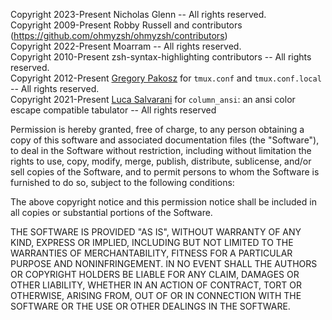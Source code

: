 
Copyright 2023-Present Nicholas Glenn -- All rights reserved. \
Copyright 2009-Present Robby Russell and contributors (https://github.com/ohmyzsh/ohmyzsh/contributors) \
Copyright 2022-Present Moarram -- All rights reserved. \
Copyright 2010-Present zsh-syntax-highlighting contributors -- All rights reserved. \
Copyright 2012-Present [Gregory Pakosz](https://github.com/gpakosz/.tmux) for `tmux.conf` and `tmux.conf.local` -- All rights reserved. \
Copyright 2021-Present [Luca Salvarani](https://github.com/LukeSavefrogs/column_ansi) for `column_ansi`: an ansi color escape compatible tabulator -- All rights reserved

Permission is hereby granted, free of charge, to any person obtaining a copy of
this software and associated documentation files (the "Software"), to deal in
the Software without restriction, including without limitation the rights to
use, copy, modify, merge, publish, distribute, sublicense, and/or sell copies of
the Software, and to permit persons to whom the Software is furnished to do so,
subject to the following conditions:

The above copyright notice and this permission notice shall be included in all
copies or substantial portions of the Software.

THE SOFTWARE IS PROVIDED "AS IS", WITHOUT WARRANTY OF ANY KIND, EXPRESS OR
IMPLIED, INCLUDING BUT NOT LIMITED TO THE WARRANTIES OF MERCHANTABILITY, FITNESS
FOR A PARTICULAR PURPOSE AND NONINFRINGEMENT. IN NO EVENT SHALL THE AUTHORS OR
COPYRIGHT HOLDERS BE LIABLE FOR ANY CLAIM, DAMAGES OR OTHER LIABILITY, WHETHER
IN AN ACTION OF CONTRACT, TORT OR OTHERWISE, ARISING FROM, OUT OF OR IN
CONNECTION WITH THE SOFTWARE OR THE USE OR OTHER DEALINGS IN THE SOFTWARE.
